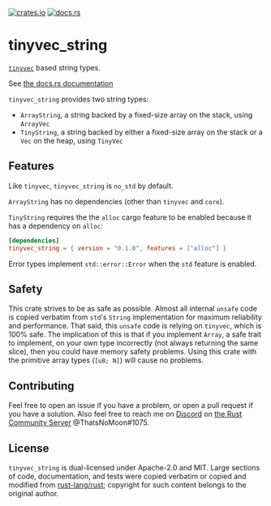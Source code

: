 [![crates.io](https://img.shields.io/crates/v/tinyvec.svg)](https://crates.io/crates/tinyvec_string)
[![docs.rs](https://docs.rs/tinyvec/badge.svg)](https://docs.rs/tinyvec_string/)

# tinyvec_string

[`tinyvec`](https://github.com/Lokathor/tinyvec) based string types.

See [the docs.rs documentation](https://docs.rs/tinyvec_string/)

`tinyvec_string` provides two string types:
* `ArrayString`, a string backed by a fixed-size array on the stack,
  using `ArrayVec`
* `TinyString`, a string backed by either a fixed-size array on the stack
  or a `Vec` on the heap, using `TinyVec`

## Features

Like `tinyvec`, `tinyvec_string` is `no_std` by default.

`ArrayString` has no dependencies (other than `tinyvec` and `core`).

`TinyString` requires the the `alloc` cargo feature to be enabled because
it has a dependency on `alloc`:

```toml
[dependencies]
tinyvec_string = { version = "0.1.0", features = ["alloc"] }
```

Error types implement `std::error::Error` when the `std` feature is
enabled.

## Safety

This crate strives to be as safe as possible. Almost all internal `unsafe`
code is copied verbatim from `std`'s `String` implementation for maximum
reliability and performance. That said, this `unsafe` code is relying on
`tinyvec`, which is 100% safe. The implication of this is that if you
implement `Array`, a safe trait to implement, on your own type
incorrectly (not always returning the same slice), then you could have
memory safety problems. Using this crate with the primitive array types
(`[u8; N]`) will cause no problems.

## Contributing

Feel free to open an issue if you have a problem, or open a pull request if you
have a solution. Also feel free to reach me on [Discord](https://discord.com)
on [the Rust Community Server](https://discord.gg/aVESxV8) @ThatsNoMoon#1075.

## License

`tinyvec_string` is dual-licensed under Apache-2.0 and MIT. Large sections of
code, documentation, and tests were copied verbatim or copied and modified from
[rust-lang/rust](https://github.com/rust-lang/rust); copyright for such content
belongs to the original author.
